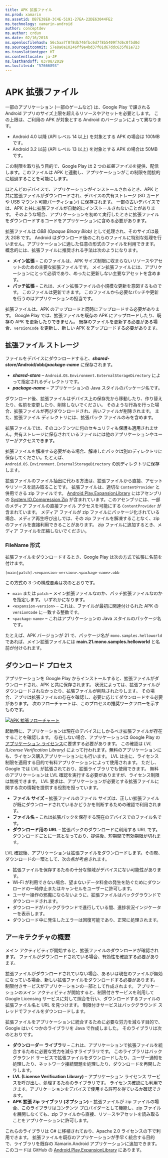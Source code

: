 ```yaml
---
title: APK 拡張ファイル
ms.prod: xamarin
ms.assetid: DB7E38E8-3C4E-5191-27EA-22DE63044FE2
ms.technology: xamarin-android
author: conceptdev
ms.author: crdun
ms.date: 02/16/2018
ms.openlocfilehash: 56c5aa7f0f8db746fbc6d7f8b5409f7d6c0f5d0d
ms.sourcegitcommit: 57e8a0a10246ff9a4bd37f01d67ddc635f81e723
ms.translationtype: HT
ms.contentlocale: ja-JP
ms.lasthandoff: 03/08/2019
ms.locfileid: "57666893"
---
```

# <a name="apk-expansion-files"></a>APK 拡張ファイル

一部のアプリケーション (一部のゲームなど) は、Google Play で課される Android アプリのサイズ上限を超えるリソースやアセットを必要とします。 この上限は、ご利用の APK が対象とする Android のバージョンによって異なります。

-  Android 4.0 以降 (API レベル 14 以上) を対象とする APK の場合は 100MB です。
-  Android 3.2 以前 (API レベル 13 以上) を対象とする APK の場合は 50MB です。

この制限を取り払う目的で、Google Play は 2 つの*拡張ファイル*を提供、配信します。このファイルは APK と連動し、アプリケーションがこの制限を間接的に超過することを可能にします。 

ほとんどのデバイスで、アプリケーションがインストールされるとき、APK と共に拡張ファイルがダウンロードされ、デバイスの共有ストレージ (SD カードや USB マウント可能パーティション) に保存されます。 一部の古いデバイスでは、APK と共に拡張ファイルが自動的にインストールされないことがあります。 そのような場合、アプリケーションを初めて実行したときに拡張ファイルをダウンロードするコードをアプリケーションに含める必要があります。

拡張ファイルは *OBB (Opaque Binary Blob)* として処理され、そのサイズは最大 2GB です。 Android はダウンロード後のこれらのファイルに特別な処理を行いません。アプリケーションに適した任意の形式のファイルを利用できます。 概念的には、拡張ファイルに推奨される手法は次のようになります。

-   **メイン拡張** &ndash; このファイルは、APK サイズ制限に収まらないリソースやアセットのための主要な拡張ファイルです。 メイン拡張ファイルには、アプリケーションにとって必須であり、めったに更新しない主要なアセットを含めます。
-   **パッチ拡張** &ndash; これは、メイン拡張ファイルの小規模な更新を意図するものです。 このファイルは更新できます。 このファイルから必要なパッチや更新を行うのはアプリケーションの担当です。


拡張ファイルは、APK のアップロードと同時にアップロードする必要があります。
Google Play では、拡張ファイルを既存の APK にアップロードしたり、既存の APK を更新したりできません。 既存のファイルを更新する必要がある場合、`versionCode` を更新し、新しい APK をアップロードする必要があります。


## <a name="expansion-file-storage"></a>拡張ファイル ストレージ

ファイルをデバイスにダウンロードすると、**_shared-store_/Android/obb/_package-name_** に保存されます。

-   **_shared-store_** &ndash; `Android.OS.Environment.ExternalStorageDirectory` によって指定されるディレクトリです。
-   **_package-name_** &ndash; アプリケーションの Java スタイルのパッケージ名です。


ダウンロード後、拡張ファイルはデバイス上の保存先から移動したり、作り替えたり、名前を変更したり、削除しないでください。 そのような行為を行った場合、拡張ファイルが再びダウンロードされ、古いファイルが削除されます。 また、拡張ファイル ディレクトリには、拡張パック ファイルのみを含めます。

拡張ファイルでは、そのコンテンツに何のセキュリティも保護も適用されません。共有ストレージに保存されているファイルには他のアプリケーションやユーザーがアクセスできます。

拡張ファイルを解凍する必要がある場合、解凍したパックは別のディレクトリに保存してください。たとえば、 `Android.OS.Environment.ExternalStorageDirectory` の別ディレクトリに保存します。

拡張ファイルのファイル抽出に代わる方法は、拡張ファイルから直接、アセットやリソースを読み取ることです。 拡張ファイルは、適切な `ContentProvider` と併用できる zip ファイルです。 [Android.Play.ExpansionLibrary](https://github.com/mattleibow/Android.Play.ExpansionLibrary) にはアセンブリの [System.IO.Compression.Zip](https://github.com/mattleibow/Android.Play.ExpansionLibrary/tree/master/System.IO.Compression.Zip) が含まれています。このアセンブリには、一部のメディア ファイルの直接ファイル アクセスを可能にする `ContentProvider` が含まれています。 メディア ファイルが zip ファイルにパッケージ化されている場合、メディア再生呼び出しでは、その zip ファイルを解凍することなく、zip のファイルを直接利用できることがあります。 zip ファイルに追加するとき、メディア ファイルを圧縮しないでください。 


### <a name="filename-format"></a>FileName 形式

拡張ファイルをダウンロードするとき、Google Play は次の方式で拡張に名前を付けます。

    [main|patch].<expansion-version>.<package-name>.obb

この方式の 3 つの構成要素は次のとおりです。

-   `main` または `patch` &ndash; メイン拡張ファイルなのか、パッチ拡張ファイルなのかを指定します。 いずれかになります。
-   `<expansion-version>` &ndash; これは、ファイルが最初に関連付けられた APK の `versionCode` に一致する整数です。
-   `<package-name>` &ndash; これはアプリケーションの Java スタイルのパッケージ名です。


たとえば、APK バージョンが 21 で、パッケージ名が `mono.samples.helloworld` であれば、メイン拡張ファイルには **main.21.mono.samples.helloworld** と名前が付けられます。


## <a name="download-process"></a>ダウンロード プロセス

アプリケーションを Google Play からインストールすると、拡張ファイルがダウンロードされ、APK と共に保存されます。 状況によっては、拡張ファイルがダウンロードされなかったり、拡張ファイルが削除されたりします。 その場合、アプリは拡張ファイルの存在を確認し、必要に応じてダウンロードする必要があります。 次のフローチャートは、このプロセスの推奨ワークフローを示すものです。

[![APK 拡張フローチャート](apk-expansion-files-images/apkexpansion.png)](apk-expansion-files-images/apkexpansion.png#lightbox)

起動時に、アプリケーションは現在のデバイスにしかるべき拡張ファイルが存在することを確認します。 存在しない場合、アプリケーションは Google Play の[アプリケーション ライセンス](https://developer.android.com/google/play/licensing/index.html)に要求する必要があります。 この確認は *LVL (License Verification Library)* によって行われます。無料のアプリケーションにも、ライセンス購入アプリケーションにも行います。 LVL は主に、ライセンス制限を適用する目的で有料アプリケーションによって使用されます。 ただし、Google では LVL が拡張されており、拡張ライブラリでも使用できます。 無料のアプリケーションは LVL 確認を実行する必要がありますが、ライセンス制限は無視できます。 LVL 要求は、アプリケーションが必要とする拡張ファイルに関する次の情報を提供する役割を担っています。 

-   **ファイル サイズ** &ndash; 拡張ファイルのファイル サイズは、正しい拡張ファイルが既にダウンロードされているかどうかを判断するための確認で利用されます。
-   **ファイル名** &ndash; これは拡張パックを保存する現在のデバイスでのファイル名です。
-   **ダウンロード用の URL** &ndash; 拡張パックのダウンロードに利用する URL です。 ダウンロードごとに一意となっており、提供後、短期間で有効期限が切れます。


LVL 確認後、アプリケーションは拡張ファイルをダウンロードします。その際、ダウンロードの一環として、次の点が考慮されます。

-  拡張ファイルを保存するための十分な領域がデバイスにない可能性があります。
-  Wi-Fi が利用できない場合、望まないデータ料金の発生を防ぐためにダウンロードの一時停止またはキャンセルをユーザーに許可します。
-  ユーザー操作の邪魔にならないように、拡張ファイルはバックグラウンドでダウンロードされます。
-  ダウンロードがバックグラウンドで進行している間、進捗状況インジケーターを表示します。
-  ダウンロード中に発生したエラーは回復可能であり、正常に処理されます。



## <a name="architectural-overview"></a>アーキテクチャの概要

メイン アクティビティが開始すると、拡張ファイルのダウンロードが確認されます。 ファイルがダウンロードされている場合、有効性を確認する必要があります。

拡張ファイルがダウンロードされていない場合、あるいは現在のファイルが無効になっている場合、新しい拡張ファイルをダウンロードする必要があります。 制限付きサービスがアプリケーションの一部として作成されます。 アプリケーションのメイン アクティビティが開始すると、制限付きサービスを利用して Google Licensing サービスに対して照合を行い、ダウンロードするファイルの拡張ファイル名と URL を見つけます。 制限付きサービスはバックグラウンド スレッドでファイルをダウンロードします。

拡張ファイルをアプリケーションに統合するために必要な労力を減らす目的で、Google はいくつかのライブラリを Java で作成しました。 そのライブラリは次のとおりです。

-   **ダウンローダー ライブラリ** &ndash; これは、アプリケーションで拡張ファイルを統合するために必要な労力を減らすライブラリです。 このライブラリはバックグラウンド サービスで拡張ファイルをダウンロードしたり、ユーザー通知を処理したり、ネットワーク接続問題を処理したり、ダウンロードを再開したりします。
-   **LVL (License Verification Library)** &ndash; アプリケーション ライセンス サービスを呼び出し、処理するためのライブラリです。 ライセンス確認にも利用できます。アプリケーションをデバイスで使用する許可を得ているか確認できます。
-   **APK 拡張 Zip ライブラリ (オプション)** &ndash; 拡張ファイルが zip ファイルの場合、このライブラリはコンテンツ プロバイダーとして機能し、zip ファイルを展開しなくても、zip ファイルから直接、リソースやアセットを読み取ることをアプリケーションに許可します。


これらのライブラリは C# に移植されており、Apache 2.0 ライセンスの下で利用できます。 拡張ファイルを既存のアプリケーションが手早く統合する目的で、ライブラリを既存の Xamarin.Android アプリケーションに追加できます。 このコードは GitHub の [Android.Play.ExpansionLibrary](https://github.com/mattleibow/Android.Play.ExpansionLibrary) にあります。
